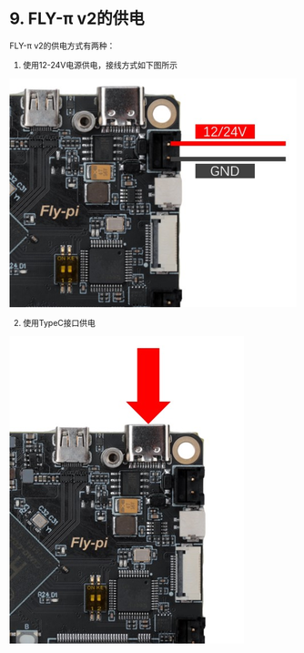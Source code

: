 

# 9. FLY-π v2的供电

FLY-π v2的供电方式有两种：

1. 使用12-24V电源供电，接线方式如下图所示

![power](../../images/boards/fly_pi_v2/power.jpg)

2. 使用TypeC接口供电

![power2](../../images/boards/fly_pi_v2/power2.jpg)
